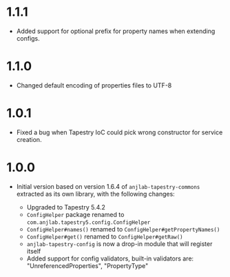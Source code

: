 1.1.1
=====
 - Added support for optional prefix for property names when extending configs.

1.1.0
=====
 - Changed default encoding of properties files to UTF-8

1.0.1
=====
 - Fixed a bug when Tapestry IoC could pick wrong constructor for service creation.

1.0.0
=====

* Initial version based on version 1.6.4 of `anjlab-tapestry-commons` extracted as its own library, with the following changes:

  - Upgraded to Tapestry 5.4.2
  - `ConfigHelper` package renamed to `com.anjlab.tapestry5.config.ConfigHelper`
  - `ConfigHelper#names()` renamed to `ConfigHelper#getPropertyNames()`
  - `ConfigHelper#get()` renamed to `ConfigHelper#getRaw()`
  - `anjlab-tapestry-config` is now a drop-in module that will register itself
  - Added support for config validators, built-in validators are: "UnreferencedProperties", "PropertyType"